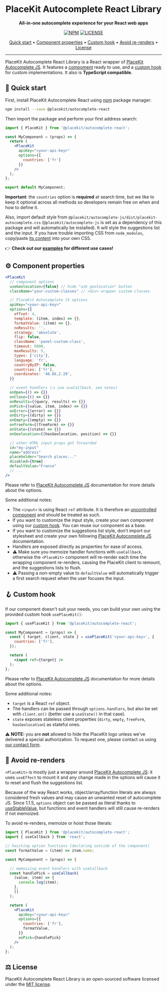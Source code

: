 <h1 align="center">
  PlaceKit Autocomplete React Library
</h1>

<p align="center">
  <b>All-in-one autocomplete experience for your React web apps</b>
</p>

<div align="center">

  [![NPM](https://img.shields.io/npm/v/@placekit/autocomplete-react?style=flat-square)](https://www.npmjs.com/package/@placekit/autocomplete-react?activeTab=readme)
  [![LICENSE](https://img.shields.io/github/license/placekit/autocomplete-react?style=flat-square)](./LICENSE)
  
</div>

<p align="center">
  <a href="#-quick-start">Quick start</a> • 
  <a href="#-component-properties">Component properties</a> • 
  <a href="#-custom-hook">Custom hook</a> • 
  <a href="#-avoid-re-renders">Avoid re-renders</a> • 
  <a href="#%EF%B8%8F-license">License</a>
</p>

---

PlaceKit Autocomplete React Library is a React wrapper of [PlaceKit Autocomplete JS](https://github.com/placekit/autocomplete-js).
It features a [compoment](./src/PlaceKit.jsx) ready to use, and a [custom hook](./src/usePlaceKit.js) for custom implementations.
It also is **TypeScript compatible**.

## 🎯 Quick start

First, install PlaceKit Autocomplete React using [npm](https://docs.npmjs.com/getting-started) package manager:

```sh
npm install --save @placekit/autocomplete-react
```

Then import the package and perform your first address search:

```jsx
import { PlaceKit } from '@placekit/autocomplete-react';

const MyComponent = (props) => {
  return (
    <PlaceKit
      apiKey="<your-api-key>"
      options={{
        countries: ['fr']
      }}
    />
  );
};

export default MyComponent;
```

**Important**: the `countries` option is **required** at search time, but we like to keep it optional across all methods so developers remain free on when and how to define it.

Also, import default style from `@placekit/autocomplete-js/dist/placekit-autocomplete.css` (`@placekit/autocomplete-js` is set as a dependency of this package and will automatically be installed). It will style the suggestions list and the input.
If you have trouble importing CSS from `node_modules`, copy/paste [its content](https://github.com/placekit/autocomplete-js/blob/main/src/placekit.css) into your own CSS.

👉 **Check out our [examples](./examples) for different use cases!**

## ⚙️ Component properties

```jsx
<PlaceKit
  // component options
  useGeolocation={false} // hide "ask geolocation" button
  className="your-custom-classes" // <div> wrapper custom classes

  // PlaceKit Autocomplete JS options
  apiKey="<your-api-key>"
  options={{
    offset: 4,
    template: (item, index) => {},
    formatValue: (item) => {},
    noResults: '',
    strategy: 'absolute',
    flip: false,
    className: 'panel-custom-class',
    timeout: 5000,
    maxResults: 5,
    types: ['city'],
    language: 'fr',
    countryByIP: false,
    countries: ['fr'],
    coordinates: '48.86,2.29',
  }}

  // event handlers (⚠️ use useCallback, see notes)
  onOpen={() => {}}
  onClose={() => {}}
  onResults={(query, results) => {}}
  onPick={(value, item, index) => {}}
  onError={(error) => {}}
  onDirty={(dirty) => {}}
  onEmpty={(empty) => {}}
  onFreeForm={(freeForm) => {}}
  onState={(state) => {}}
  onGeolocation={(hasGeolocation, position) => {}}

  // other HTML input props get forwarded
  id="my-input"
  name="address"
  placeholder="Search places..."
  disabled={true}
  defaultValue="France"
  // ...
/>
```

Please refer to [PlaceKit Autocomplete JS](https://github.com/placekit/autocomplete-js) documentation for more details about the options.

Some additional notes:
- The `<input>` is using React `ref` attribute. It is therefore an [uncontrolled component](https://reactjs.org/docs/uncontrolled-components.html) and should be treated as such.
- If you want to customize the input style, create your own component using our [custom hook](#-custom-hook). You can reuse our component as a base.
- If you want to customize the suggestions list style, don't import our stylesheet and create your own following [PlaceKit Autocomplete JS](https://github.com/placekit/autocomplete-js#-customize) documentation.
- Handlers are exposed directly as properties for ease of access.
- ⚠️ Make sure you memoize handler functions with `useCallback`, otherwise the `<PlaceKit>` component will re-render each time the wrapping component re-renders, causing the PlaceKit client to remount, and the suggestions lists to flush.
- ⚠️ Passing a non-empty value to `defaultValue` will automatically trigger a first search request when the user focuses the input.

## 🪝 Custom hook

If our component doesn't suit your needs, you can build your own using the provided custom hook `usePlaceKit()`:

```jsx
import { usePlaceKit } from '@placekit/autocomplete-react';

const MyComponent = (props) => {
  const { target, client, state } = usePlaceKit('<your-api-key>', {
    countries: ['fr'],
  });

  return (
    <input ref={target} />
  );
};
```

Please refer to [PlaceKit Autocomplete JS](https://github.com/placekit/autocomplete-js) documentation for more details about the options.

Some additional notes:
- `target` is a React `ref` object.
- The handlers can be passed through `options.handlers`, but also be set with `client.on()` (better use a `useState()` in that case).
- `state` exposes stateless client properties (`dirty`, `empty`, `freeForm`, `hasGeolocation`) as stateful ones.

⚠️ **NOTE:** you are **not** allowed to hide the PlaceKit logo unless we've delivered a special authorization. To request one, please contact us using [our contact form](https://placekit.io/about#contact).

## 🔁 Avoid re-renders

`<PlaceKit>` is mostly just a wrapper around [PlaceKit Autocomplete JS](https://github.com/placekit/autocomplete-js): it uses `useEffect` to mount it and any change made in the options will cause it to reset and flush the suggestions list.

Because of the way React works, object/array/function literals are always considered fresh values and may cause an unwanted reset of autocomplete JS. Since 1.1.5, `options` object can be passed as literal thanks to [useStableValue](./src/useStableValue.js), but functions and event handlers will still cause re-renders if not memoized.

To avoid re-renders, memoize or hoist those literals:

```jsx
import { PlaceKit } from '@placekit/autocomplete-react';
import { useCallback } from 'react';

// hoisting option functions (declaring outside of the component)
const formatValue = (item) => item.name;

const MyComponent = (props) => {

  // memoizing event handlers with useCallback
  const handlePick = useCallback(
    (value, item) => {
      console.log(item);
    },
    []
  );

  return (
    <PlaceKit
      apiKey="<your-api-key>"
      options={{
        countries: ['fr'],
        formatValue,
      }}
      onPick={handlePick}
    />
  );
};
```

## ⚖️ License

PlaceKit Autocomplete React Library is an open-sourced software licensed under the [MIT license](./LICENSE).
